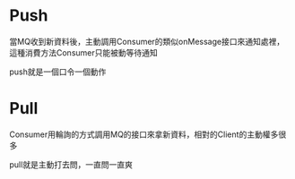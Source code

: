 # Push
當MQ收到新資料後，主動調用Consumer的類似onMessage接口來通知處裡，這種消費方法Consumer只能被動等待通知

push就是一個口令一個動作

# Pull
Consumer用輪詢的方式調用MQ的接口來拿新資料，相對的Client的主動權多很多

pull就是主動打去問，一直問一直爽